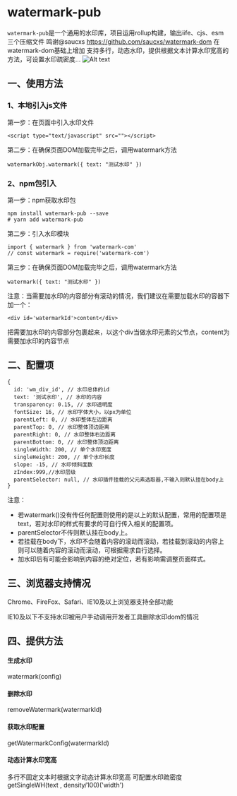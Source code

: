# watermark-pub
`watermark-pub`是一个通用的水印库，项目运用rollup构建，输出iife、cjs、esm三个压缩文件
鸣谢@saucxs https://github.com/saucxs/watermark-dom
在watermark-dom基础上增加 支持多行，动态水印，提供根据文本计算水印宽高的方法，可设置水印疏密度...
![Alt text](https://raw.githubusercontent.com/wj100/static/main/img/watermark.png)

## 一、使用方法

### 1、本地引入js文件

第一步：在页面中引入水印文件
```
<script type="text/javascript" src=""></script>
```

第二步：在确保页面DOM加载完毕之后，调用watermark方法
```
watermarkObj.watermark({ text: "测试水印" })
```

### 2、npm包引入

第一步：npm获取水印包
```
npm install watermark-pub --save
# yarn add watermark-pub
```

第二步：引入水印模块 
```
import { watermark } from 'watermark-com'
// const watermark = require('watermark-com')
```

第三步：在确保页面DOM加载完毕之后，调用watermark方法
```
watermark({ text: "测试水印" })
```

注意：当需要加水印的内容部分有滚动的情况，我们建议在需要加载水印的容器下加一个：
```
<div id='watermarkId'>content</div>
```
把需要加水印的内容部分包裹起来，以这个div当做水印元素的父节点，content为需要加水印的内容节点

## 二、配置项

```
{
  id: 'wm_div_id', // 水印总体的id
  text: '测试水印', // 水印的内容
  transparency: 0.15, // 水印透明度
  fontSize: 16, // 水印字体大小，以px为单位
  parentLeft: 0, // 水印整体左边距离
  parentTop: 0, // 水印整体顶边距离
  parentRight: 0, // 水印整体右边距离
  parentBottom: 0, // 水印整体顶边距离
  singleWidth: 200, // 单个水印宽度
  singleHeight: 200, // 单个水印长度
  slope: -15, // 水印倾斜度数
  zIndex:999,//水印层级
  parentSelector: null, // 水印插件挂载的父元素选取器,不输入则默认挂在body上
}
```

注意：
+ 若watermark()没有传任何配置则使用的是以上的默认配置，常用的配置项是text，若对水印的样式有要求的可自行传入相关的配置项。
+ parentSelector不传则默认挂在body上。
+ 若挂载在body下，水印不会随着内容的滚动而滚动，若挂载到滚动的内容上则可以随着内容的滚动而滚动，可根据需求自行选择。
+ 加水印后有可能会影响到内容的绝对定位，若有影响需调整页面样式。

## 三、浏览器支持情况

  Chrome、FireFox、Safari、IE10及以上浏览器支持全部功能

  IE10及以下不支持水印被用户手动调用开发者工具删除水印dom的情况 

## 四、提供方法
#### 生成水印 
watermark(config)
#### 删除水印 
removeWatermark(watermarkId)
#### 获取水印配置 
getWatermarkConfig(watermarkId)
#### 动态计算水印宽高
多行不固定文本时根据文字动态计算水印宽高 可配置水印疏密度 
getSingleWH(text , density/100)('width')

